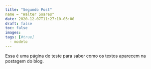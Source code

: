 ```yaml
---
title: "Segundo Post"
name = "Walter Soares"
date: 2020-12-07T11:27:10-03:00
draft: false
toc: false
images:
tags: [#true]
  - modelo
---
```


Essa é uma página de teste para saber como os textos aparecem na postagem do blog.


